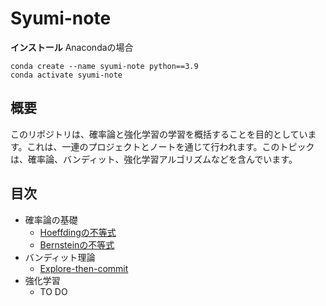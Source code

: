 # Syumi-note

**インストール**
Anacondaの場合
```
conda create --name syumi-note python==3.9
conda activate syumi-note

```


## 概要

このリポジトリは、確率論と強化学習の学習を概括することを目的としています。これは、一連のプロジェクトとノートを通じて行われます。このトピックは、確率論、バンディット、強化学習アルゴリズムなどを含んでいます。

## 目次

- 確率論の基礎
  - [Hoeffdingの不等式](https://github.com/yu-ki3406/Syumi-note/blob/main/notebooks/Hoeffding_inequality.ipynb "Hoeffding_inequality")
  - [Bernsteinの不等式](https://github.com/yu-ki3406/Syumi-note/blob/main/notebooks/bernstein.ipynb "Bernstein_inequality") 
- バンディット理論
  - [Explore-then-commit](https://github.com/yu-ki3406/Syumi-note/blob/main/notebooks/explore_then_commit.ipynb "Bernstein_inequality")  
- 強化学習
  - TO DO